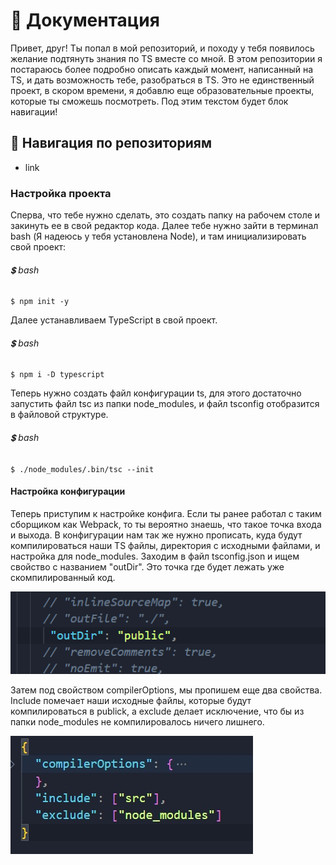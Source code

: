 # :green_book: Документация

<p>
Привет, друг! Ты попал в мой репозиторий, и походу у тебя появилось желание подтянуть знания по TS вместе со мной. В этом репозитории я постараюсь более подробно описать каждый момент, написанный на TS, и дать возможность тебе, разобраться в TS. Это не единственный проект, в скором времени, я добавлю еще образовательные проекты, которые ты сможешь посмотреть. Под этим текстом будет блок навигации!
</p>

## :memo: Навигация по репозиториям
<ul>
    <li>link</li>
</ul>

### Настройка проекта

<p>
Сперва, что тебе нужно сделать, это создать папку на рабочем столе и закинуть ее в свой редактор кода. Далее тебе нужно зайти в терминал bash (Я надеюсь у тебя установлена Node), и там инициализировать свой проект:
</p>

###### :heavy_dollar_sign: bash
```
$ npm init -y
```

<p>
Далее устанавливаем TypeScript в свой проект.
</p>

###### :heavy_dollar_sign: bash
```
$ npm i -D typescript
```
<p>
Теперь нужно создать файл конфигурации ts, для этого достаточно запустить файл tsc из папки node_modules, и файл tsconfig отобразится в файловой структуре.
</p>

###### :heavy_dollar_sign: bash
```
$ ./node_modules/.bin/tsc --init
```

#### Настройка конфигурации

<p>
Теперь приступим к настройке конфига. Если ты ранее работал с таким сборщиком как Webpack, то ты вероятно знаешь, что такое точка входа и выхода. В конфигурации нам так же нужно прописать, куда будут компилироваться наши TS файлы, директория с исходными файлами, и настройка для node_modules.
Заходим в файл tsconfig.json и ищем свойство с названием "outDir". Это точка где будет лежать уже скомпилированный код.
</p>

<img src="./img/image.png" alt="img">

<p>
 Затем под свойством compilerOptions, мы пропишем еще два свойства. Include помечает наши исходные файлы, которые будут компилироваться в publick, а exclude делает исключение, что бы из папки node_modules не компилировалось ничего лишнего.
</p>

<img src="./img/image1.jpg" alt="img">





